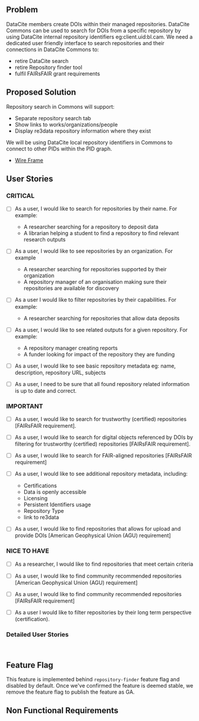 
## Problem
DataCite members create DOIs within their managed repositories. DataCite Commons can be used to search for DOIs from a specific repository by using DataCite internal repository identifiers eg:client.uid:bl.cam. We need a dedicated user friendly interface to search repositories and their connections in DataCite Commons to:
- retire DataCite search
- retire Repository finder tool
- fulfil FAIRsFAIR grant requirements

## Proposed Solution 

Repository search in Commons will support:
- Separate repository search tab
- Show links to works/organizations/people
- Display re3data repository information where they exist

We will be using DataCite local repository identifiers in Commons to connect to other PIDs within the PID graph.


- [Wire Frame](https://www.figma.com/proto/8xRL8uhipz0UYNePwfizHy/Repository-Search?node-id=2%3A5707&scaling=min-zoom )

## User Stories

### CRITICAL

- [ ] As a user, I would like to search for repositories by their name. For example: 
  - A researcher searching for a repository to deposit data
  - A librarian helping a student to find a repository to find relevant research outputs
- [ ] As a user, I would like to see repositories by an organization. For example 
  - A researcher searching for repositories supported by their organization 
  - A repository manager of an organisation making sure their repositories are available for discovery 
- [ ] As a user I would like to filter repositories by their capabilities. For example:
  - A researcher searching for repositories that allow data deposits
- [ ] As a user, I would like to see related outputs for a given repository. For example:
  - A repository manager creating reports
  - A funder looking for impact of the repository they are funding
- [ ] As a user, I would like to see basic repository metadata eg: name, description, repository URL, subjects
- [ ] As a user, I need to be sure that all found repository related information is up to date and correct.


### IMPORTANT

- [ ] As a user, I would like to search for trustworthy (certified) repositories [FAIRsFAIR requirement].
- [ ] As a user, I would like to search for digital objects referenced by DOIs by filtering for trustworthy (certified) repositories [FAIRsFAIR requirement].
- [ ] As a user, I would like to search for FAIR-aligned repositories [FAIRsFAIR requirement]
- [ ] As a user, I would like to see additional repository metadata, including:
  - Certifications
  - Data is openly accessible
  - Licensing
  - Persistent Identifiers usage
  - Repository Type
  - link to re3data
- [ ] As a user, I would like to find repositories that allows for upload and provide DOIs [American Geophysical Union (AGU) requirement]


### NICE TO HAVE

- [ ] As a researcher, I would like to find repositories that meet certain criteria
- [ ] As a user, I would like to find community recommended repositories [American Geophysical Union (AGU) requirement]
- [ ] As a user, I would like to find community recommended repositories [FAIRsFAIR requirement]
- [ ] As a user I would like to filter repositories by their long term perspective (certification).



### Detailed User Stories

```cucumber


```

## Feature Flag

This feature is implemented behind `repository-finder` feature flag and disabled by default.
Once we've confirmed the feature is deemed stable, we remove the feature flag to publish the feature as GA.

## Non Functional Requirements


